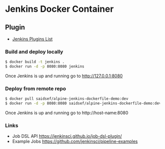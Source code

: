 # Jenkins Docker Container

## Plugin
 - [Jenkins Plugins List](files/plugins.txt)

### Build and deploy locally
```bash
$ docker build -t jenkins .
$ docker run -d -p 8080:8080 jenkins
```
Once Jenkins is up and running go to http://127.0.0.1:8080

### Deploy from remote repo
```bash
$ docker pull saidsef/alpine-jenkins-dockerfile-demo:dev
$ docker run -d -p 8080:8080 saidsef/alpine-jenkins-dockerfile-demo:dev
```
Once Jenkins is up and running go to http://host-name:8080

### Links

- Job DSL API https://jenkinsci.github.io/job-dsl-plugin/
- Example Jobs https://github.com/jenkinsci/pipeline-examples
